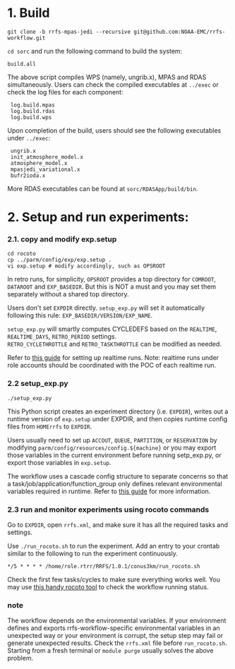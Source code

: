 # 1. Build
`git clone -b rrfs-mpas-jedi --recursive git@github.com:NOAA-EMC/rrfs-workflow.git`

`cd sorc` and run the following command to build the system:
```
build.all
```

The above script compiles WPS (namely, ungrib.x), MPAS and RDAS simultaneously. Users can check the compiled executables at `../exec` or check the log files for each component:
```
 log.build.mpas
 log.build.rdas
 log.build.wps
```

Upon completion of the build, users should see the following executables under `../exec`:
```
 ungrib.x
 init_atmosphere_model.x
 atmosphere_model.x
 mpasjedi_variational.x
 bufr2ioda.x
```

More RDAS executables can be found at `sorc/RDASApp/build/bin`.


# 2. Setup and run experiments:
### 2.1. copy and modify exp.setup
```
cd rocoto
cp ../parm/config/exp/exp.setup .
vi exp.setup # modify accordingly, such as OPSROOT
```
In retro runs, for simplicity, `OPSROOT` provides a top directory for `COMROOT`, `DATAROOT` and `EXP_BASEDIR`. But this is NOT a must and you may set them separately without a shared top directory.
    
Users don't set `EXPDIR` directly. `setup_exp.py` will set it automatically following this rule: `EXP_BASEDIR/VERSION/EXP_NAME`.     
   
`setup_exp.py` will smartly computes CYCLEDEFS based on the `REALTIME`, `REALTIME_DAYS`, `RETRO_PERIOD` settings.  
`RETRO_CYCLETHROTTLE` and `RETRO_TASKTHROTTLE` can be modified as needed.

Refer to [this guide](https://github.com/rrfsx/rrfs-workflow/wiki/deploy-a-Jet-realtime-run-in-Jet) for setting up realtime runs. Note: realtime runs under role accounts should be coordinated with the POC of each realtime run.

### 2.2 setup_exp.py
```
./setup_exp.py
```   
    
This Python script creates an experiment directory (i.e. `EXPDIR`), writes out a runtime version of `exp.setup` under EXPDIR, and  then copies runtime config files from `HOMErrfs` to `EXPDIR`.
       
Users usually need to set up `ACCOUT`, `QUEUE`, `PARTITION`, or `RESERVATION` by modifying `parm/config/resources/config.${machine}` or you may export those variables in the current environment before running setp_exp.py, or export those variables in `exp.setup`.  
    
The workflow uses a cascade config structure to separate concerns so that a task/job/application/function_group only defines relevant environmental variables required in runtime. Refer to [this guide](https://github.com/rrfsx/rrfs-workflow/wiki/The-cascade-config-structure) for more information.

### 2.3 run and monitor experiments using rocoto commands

Go to `EXPDIR`, open `rrfs.xml`, and make sure it has all the required tasks and settings.
    
Use `./run_rocoto.sh` to run the experiment. Add an entry to your crontab similar to the following to run the experiment continuously.
```
*/5 * * * * /home/role.rtrr/RRFS/1.0.1/conus3km/run_rocoto.sh
```
Check the first few tasks/cycles to make sure everything works well. You may use [this handy rocoto tool](https://github.com/rrfsx/qrocoto/wiki/qrocoto) to check the workflow running status.

### note
The workflow depends on the environmental variables. If your environment defines and exports rrfs-workflow-specific environmental variables in an unexpected way or your environment is corrupt, the setup step may fail or generate unexpected results. Check the `rrfs.xml` file before `run_rocoto.sh`. Starting from a fresh terminal or `module purge` usually solves the above problem.


